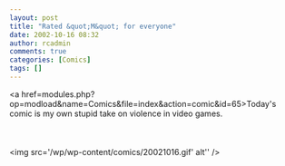 ```yaml
---
layout: post
title: "Rated &quot;M&quot; for everyone"
date: 2002-10-16 08:32
author: rcadmin
comments: true
categories: [Comics]
tags: []
---
```

<a href=modules.php?op=modload&name=Comics&file=index&action=comic&id=65>Today's comic</a> is my own stupid take on violence in video games. 
<br />
<br />
<br /><br /><!--more--><img src='/wp/wp-content/comics/20021016.gif' alt'' />
